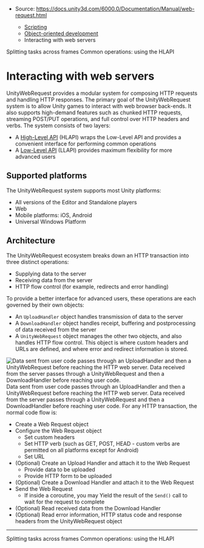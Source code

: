 * Source: https://docs.unity3d.com/6000.0/Documentation/Manual/web-request.html

  * [Scripting](https://docs.unity3d.com/6000.0/Documentation/Manual/scripting.html)
  * [Object-oriented development](https://docs.unity3d.com/6000.0/Documentation/Manual/object-oriented-development.html)
  * Interacting with web servers


[](https://docs.unity3d.com/6000.0/Documentation/Manual/coroutines.html)
Splitting tasks across frames
[](https://docs.unity3d.com/6000.0/Documentation/Manual/web-request-hlapi.html)
Common operations: using the HLAPI
# Interacting with web servers
UnityWebRequest provides a modular system for composing HTTP requests and handling HTTP responses. The primary goal of the UnityWebRequest system is to allow Unity games to interact with web browser back-ends. It also supports high-demand features such as chunked HTTP requests, streaming POST/PUT operations, and full control over HTTP headers and verbs.
The system consists of two layers: 
  * A [High-Level API](https://docs.unity3d.com/6000.0/Documentation/Manual/web-request-hlapi.html) (HLAPI) wraps the Low-Level API and provides a convenient interface for performing common operations
  * A [Low-Level API](https://docs.unity3d.com/6000.0/Documentation/Manual/web-request-llapi.html) (LLAPI) provides maximum flexibility for more advanced users


## Supported platforms
The UnityWebRequest system supports most Unity platforms:
  * All versions of the Editor and Standalone players
  * Web
  * Mobile platforms: iOS, Android
  * Universal Windows Platform


## Architecture
The UnityWebRequest ecosystem breaks down an HTTP transaction into three distinct operations:
  * Supplying data to the server
  * Receiving data from the server
  * HTTP flow control (for example, redirects and error handling)


To provide a better interface for advanced users, these operations are each governed by their own objects:
  * An `UploadHandler` object handles transmission of data to the server
  * A `DownloadHandler` object handles receipt, buffering and postprocessing of data received from the server
  * A `UnityWebRequest` object manages the other two objects, and also handles HTTP flow control. This object is where custom headers and URLs are defined, and where error and redirect information is stored.

![Data sent from user code passes through an UploadHandler and then a UnityWebRequest before reaching the HTTP web server. Data received from the server passes through a UnityWebRequest and then a DownloadHandler before reaching user code.](https://docs.unity3d.com/6000.0/Documentation/uploads/Main/UnityWebRequestArchitecture.png) Data sent from user code passes through an UploadHandler and then a UnityWebRequest before reaching the HTTP web server. Data received from the server passes through a UnityWebRequest and then a DownloadHandler before reaching user code.
For any HTTP transaction, the normal code flow is:
  * Create a Web Request object
  * Configure the Web Request object 
    * Set custom headers
    * Set HTTP verb (such as GET, POST, HEAD - custom verbs are permitted on all platforms except for Android)
    * Set URL
  * (Optional) Create an Upload Handler and attach it to the Web Request 
    * Provide data to be uploaded
    * Provide HTTP form to be uploaded
  * (Optional) Create a Download Handler and attach it to the Web Request
  * Send the Web Request 
    * If inside a coroutine, you may Yield the result of the `Send()` call to wait for the request to complete
  * (Optional) Read received data from the Download Handler
  * (Optional) Read error information, HTTP status code and response headers from the UnityWebRequest object


* * *
[](https://docs.unity3d.com/6000.0/Documentation/Manual/coroutines.html)
Splitting tasks across frames
[](https://docs.unity3d.com/6000.0/Documentation/Manual/web-request-hlapi.html)
Common operations: using the HLAPI
